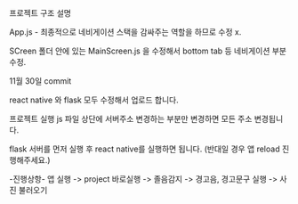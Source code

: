 프로젝트 구조 설명

App.js - 최종적으로 네비게이션 스택을 감싸주는 역할을 하므로 수정 x.

SCreen 폴더 안에 있는 MainScreen.js 을 수정해서 bottom tab 등 네비게이션 부분 수정.

11월 30일 commit

react native 와 flask 모두 수정해서 업로드 합니다.

프로젝트 실행 js 파일 상단에 서버주소 변경하는 부분만 변경하면 모든 주소 변경됩니다.

flask 서버를 먼저 실행 후 react native를 실행하면 됩니다. (반대일 경우 앱 reload 진행해주세요.)

-진행상항-
앱 실행 -> project 바로실행 -> 졸음감지 -> 경고음, 경고문구 실행 -> 사진 불러오기
